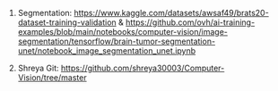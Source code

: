 1. Segmentation:
   https://www.kaggle.com/datasets/awsaf49/brats20-dataset-training-validation & https://github.com/ovh/ai-training-examples/blob/main/notebooks/computer-vision/image-segmentation/tensorflow/brain-tumor-segmentation-unet/notebook_image_segmentation_unet.ipynb


2. Shreya Git: https://github.com/shreya30003/Computer-Vision/tree/master
